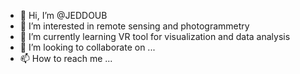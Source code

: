 - 👋 Hi, I’m @JEDDOUB
- 👀 I’m interested in remote sensing and photogrammetry
- 🌱 I’m currently learning VR tool for visualization and data analysis 
- 💞️ I’m looking to collaborate on ...
- 📫 How to reach me ...

<!---
JEDDOUB/JEDDOUB is a ✨ special ✨ repository because its `README.md` (this file) appears on your GitHub profile.
You can click the Preview link to take a look at your changes.
--->
